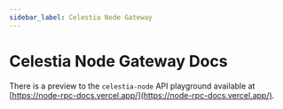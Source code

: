 ```yaml
---
sidebar_label: Celestia Node Gateway
---
```


# Celestia Node Gateway Docs

There is a preview to the `celestia-node` API playground available at [https://node-rpc-docs.vercel.app/](https://node-rpc-docs.vercel.app/).
